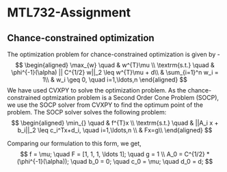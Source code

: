 # MTL732-Assignment

## Chance-constrained optimization

The optimization problem for chance-constrained optimization is given by -
$$
\begin{aligned}
\max_{w} \quad & w^{T}\mu \\
\textrm{s.t.} \quad & \phi^{-1}(\alpha) || C^{1/2} w||_2 \leq w^{T}\mu + d\\
  & \sum_{i=1}^n w_i = 1\\
  & w_i \geq 0, \quad i=1,\ldots,n
\end{aligned}
$$
We have used CVXPY to solve the optimization problem. As the chance-constrained optmization problem is a Second Order Cone Problem (SOCP), we use the SOCP solver from CVXPY to find the optimum point of the problem. The SOCP solver solves the following problem:
$$
\begin{aligned}
\min_{} \quad & f^{T}x \\
\textrm{s.t.} \quad & ||A_i x + b_i||_2 \leq c_i^Tx+d_i, \quad i=1,\ldots,n \\
  & Fx=g\\
\end{aligned}
$$

Comparing our formulation to this form, we get,
$$
f = \mu; \quad F = [1, 1, 1, \ldots 1]; \quad g = 1 \\ 
A_0 = C^{1/2} * (\phi^{-1}(\alpha)); \quad b_0 = 0; \quad c_0 = \mu; \quad d_0 = d;
$$